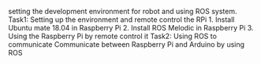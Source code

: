 setting the development environment for robot and using ROS system.
Task1: Setting up the environment and remote control the RPi
    1. Install Ubuntu mate 18.04 in Raspberry Pi
    2. Install ROS Melodic in Raspberry Pi
    3. Using the Raspberry Pi by remote control it
Task2: Using ROS to communicate
Communicate between Raspberry Pi and Arduino by using ROS
